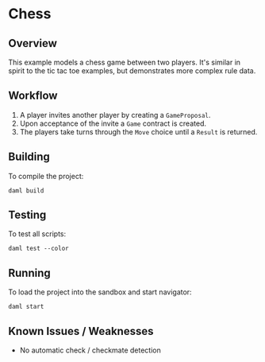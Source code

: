 # Chess

## Overview

This example models a chess game between two players. It's similar in spirit to the tic tac toe examples, but demonstrates more complex rule data.

## Workflow
1. A player invites another player by creating a `GameProposal`.
2. Upon acceptance of the invite a `Game` contract is created.
3. The players take turns through the `Move` choice until a `Result` is returned.

## Building
To compile the project:
```
daml build
```

## Testing
To test all scripts:
```
daml test --color
```

## Running
To load the project into the sandbox and start navigator:
```
daml start
```

## Known Issues / Weaknesses
 - No automatic check / checkmate detection
